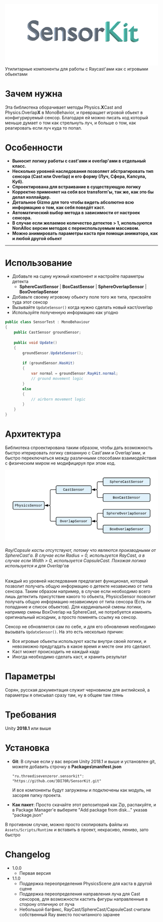 ![Logo](Images/SensorKitLogo.gif)
Утилитарные компоненты для работы с Raycast'ами как с игровыми обьектами

# Зачем нужна
Эта библиотека оборачивает методы Physics.**X**Cast and Physics.Overlap**X** в MonoBehavior, и превращает игровой обьект в конфигурируемый сенсор.
Благодаря ей можно писать код который меньше думает о том как стрельнуть луч, и больше о том, как реагировать если луч куда то попал.

# Особенности
* **Выносит логику работы с cast'ами и overlap'ами в отдельный класс.**
* **Несколько уровней наследования позволяет абстрагировать тип сенсора (Cast или Overlap) и его форму (Луч, Сфера, Капсула, Куб).**
* **Спроектирована для встраивание в существующую логику**
* **Корректно применяет на себя все transform'ы, так же, как это бы делал коллайдер.**
* **Детальное Gizmo для того чтобы видеть абсолютно всю информацию о том, как себя поведёт каст.**
* **Автоматический выбор метода в зависимости от настроек сенсора.**
* **В случае если желаемое количество детектов > 1, используются NonAlloc версии методов с переиспользуемым массивом.**
* **Можно анимировать параметры каста при помощи аниматора, как и любой другой обьект**

---

# Использование
- Добавьте на сцену нужный компонент и настройте параметры детекта
   - **SphereCastSensor** | **BoxCastSensor** | **SphereOverlapSensor** | **BoxOverlapSensor**
- Добавьте своему игровому обьекту поле того же типа, присвойте туда этот сенсор
- Вызывайте `UpdateSensor()` когда нужно сделать новый каст/overlap
- Используйте полученную информацию как угодно

```CS
public class SensorTest : MonoBehaviour
{
    public CastSensor groundSensor;

    public void Update()
    {
        groundSensor.UpdateSensor();
        
        if (groundSensor.HasHit)
        {
            var normal = groundSensor.RayHit.normal;
            // ground movement logic
        }
        else
        {
            // airborn movement logic
        }
    }
}
```

# Архитектура
Библиотека спроектирована таким образом, чтобы дать возможность быстро итерировать логику связанную с Cast'ами и Overlap'ами, и быстро переключаться между различными способами взаимодействия с физическим миром не модифицируя при этом код.

![Class Diagram](Images/ClassDiagram.png)
###### Ray/Capsule касты отсутствуют, потому что являются производными от SphereCast'а. В случае если Radius = 0, используется RayCast, а в случае если Width > 0, используется CapsuleCast. Похожая логика используется и для Overlap'ов

Каждый из уровней наследования предлагает функционал, который позволит получать общую информацию о детекте независимо от типа сенсора. Таким образом например, в случае если необходимо всего лишь детектить присутствие какого то обьекта, PhysicsSensor позволит получать общую информацию независимую от типа сенсора (Есть ли попадание и список обьектов). Для кардинальной смены логики, например смены BoxOverlap на SphereCast, не потребуется изменять оригинальный исходник, а просто поменять ссылку на сенсор.

Сенсор не обновляется сам по себе, и для его обновления необходимо вызывать `UpdateSensor()`. На это есть несколько причин:
- Все игровые обьекты используют касты внутри своей логики, и невозможно предугадать в какое время и месте они это сделают.
- Каст может происходить не каждый кадр
- Иногда необходимо сделать каст, и хранить результат

# Параметры
Сорян, русская документация служит черновиком для английской, а параметры я описывал сразу там, ну в общем там глянь

# Требования
Unity **2018.1** или выше

# Установка

* **Git**: 
    В случае если у вас версия Unity 2018.1 и выше и установлен git, можете добавить строчку в **Packages\manifest.json**
    ```
    "ru.threedisevenzeror.sensorkit": "https://github.com/3DI70R/SensorKit.git"
    ```
    И все компоненты будут загружены и подключены как модуль, не засоряя папку проекта.

* **Как пакет**:
Просто скачайте этот репозиторий как Zip, распакуйте, и в Package Manager'е выберите "Add package from disk..." указав "package.json"

В противном случае, можно просто скопировать файлы из `Assets/Scripts/Runtime` и вставить в проект, некрасиво, лениво, зато быстро

# Changelog
* 1.0.0
    - Первая версия
* 1.1.0
    - Поддержка переопределения PhysicsScene для каста в другой сцене
    - Поддержка переопределения направления луча для Cast сенсоров, для возможности кастить фигуры направленные в сторону отличную от луча
    - Небольшой багфикс, RayCast/SphereCast/CapsuleCast считали собственный Ray вместо посчитанного заранее
